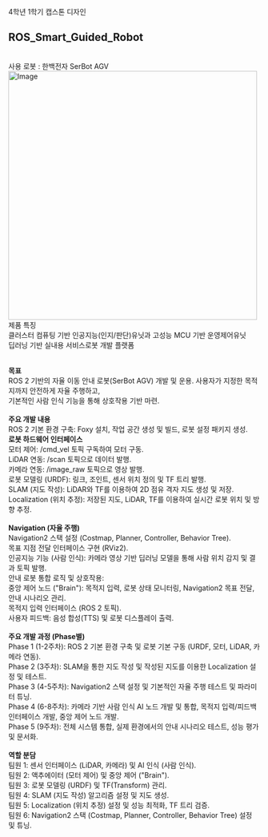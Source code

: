 4학년 1학기 캡스톤 디자인<br>
<h2>ROS_Smart_Guided_Robot</h2> <br>
사용 로봇 : 한백전자 SerBot AGV<br>
<img width="497" alt="Image" src="https://github.com/user-attachments/assets/d1ea4d69-8b30-4a51-a445-b27ba9ade347" /><br>
제품 특징<br>
클러스터 컴퓨팅 기반 인공지능(인지/판단)유닛과 고성능 MCU 기반 운영제어유닛<br>
딥러닝 기반 실내용 서비스로봇 개발 플랫폼<br>
<br>

**목표**<br>
ROS 2 기반의 자율 이동 안내 로봇(SerBot AGV) 개발 및 운용. 사용자가 지정한 목적지까지 안전하게 자율 주행하고,<br>
기본적인 사람 인식 기능을 통해 상호작용 기반 마련.<br>
<br>
**주요 개발 내용**<br>
ROS 2 기본 환경 구축: Foxy 설치, 작업 공간 생성 및 빌드, 로봇 설정 패키지 생성.<br>
**로봇 하드웨어 인터페이스**<br>
모터 제어: /cmd_vel 토픽 구독하여 모터 구동.<br>
LiDAR 연동: /scan 토픽으로 데이터 발행.<br>
카메라 연동: /image_raw 토픽으로 영상 발행.<br>
로봇 모델링 (URDF): 링크, 조인트, 센서 위치 정의 및 TF 트리 발행.<br>
SLAM (지도 작성): LiDAR와 TF를 이용하여 2D 점유 격자 지도 생성 및 저장.<br>
Localization (위치 추정): 저장된 지도, LiDAR, TF를 이용하여 실시간 로봇 위치 및 방향 추정.<br>
<br>
**Navigation (자율 주행)**<br>
Navigation2 스택 설정 (Costmap, Planner, Controller, Behavior Tree).<br>
목표 지점 전달 인터페이스 구현 (RViz2).<br>
인공지능 기능 (사람 인식): 카메라 영상 기반 딥러닝 모델을 통해 사람 위치 감지 및 결과 토픽 발행.<br>
안내 로봇 통합 로직 및 상호작용:<br>
중앙 제어 노드 ("Brain"): 목적지 입력, 로봇 상태 모니터링, Navigation2 목표 전달, 안내 시나리오 관리.<br>
목적지 입력 인터페이스 (ROS 2 토픽).<br>
사용자 피드백: 음성 합성(TTS) 및 로봇 디스플레이 출력.<br>
<br>
**주요 개발 과정 (Phase별)**<br>
Phase 1 (1-2주차): ROS 2 기본 환경 구축 및 로봇 기본 구동 (URDF, 모터, LiDAR, 카메라 연동).<br>
Phase 2 (3주차): SLAM을 통한 지도 작성 및 작성된 지도를 이용한 Localization 설정 및 테스트.<br>
Phase 3 (4-5주차): Navigation2 스택 설정 및 기본적인 자율 주행 테스트 및 파라미터 튜닝.<br>
Phase 4 (6-8주차): 카메라 기반 사람 인식 AI 노드 개발 및 통합, 목적지 입력/피드백 인터페이스 개발, 중앙 제어 노드 개발.<br>
Phase 5 (9주차): 전체 시스템 통합, 실제 환경에서의 안내 시나리오 테스트, 성능 평가 및 문서화.<br>
<br>
**역할 분담**<br>
팀원 1: 센서 인터페이스 (LiDAR, 카메라) 및 AI 인식 (사람 인식).<br>
팀원 2: 액추에이터 (모터 제어) 및 중앙 제어 ("Brain").<br>
팀원 3: 로봇 모델링 (URDF) 및 TF(Transform) 관리.<br>
팀원 4: SLAM (지도 작성) 알고리즘 설정 및 지도 생성.<br>
팀원 5: Localization (위치 추정) 설정 및 성능 최적화, TF 트리 검증.<br>
팀원 6: Navigation2 스택 (Costmap, Planner, Controller, Behavior Tree) 설정 및 튜닝.<br>
